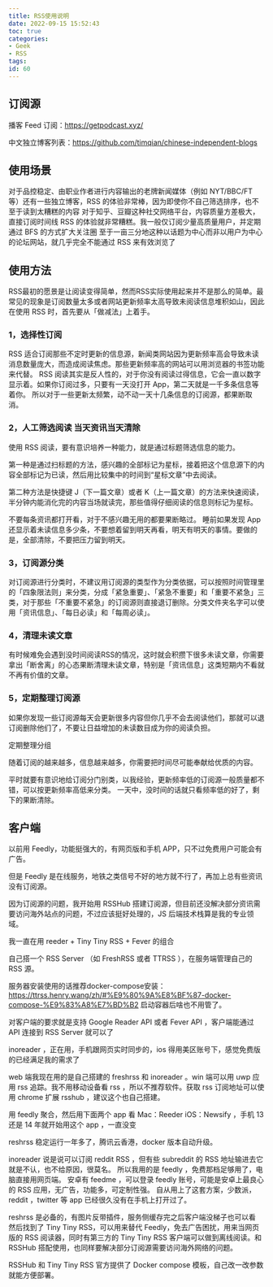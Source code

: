 ```yaml
---
title: RSS使用说明
date: 2022-09-15 15:52:43
toc: true
categories:
- Geek
- RSS
tags:
id: 60
---
```


## 订阅源

播客 Feed 订阅：https://getpodcast.xyz/

中文独立博客列表：https://github.com/timqian/chinese-independent-blogs

<!--more-->

## 使用场景

对于品控稳定、由职业作者进行内容输出的老牌新闻媒体（例如 NYT/BBC/FT 等）还有一些独立博客，RSS 的体验非常棒，因为即使你不自己筛选排序，也不至于读到太糟糕的内容
对于知乎、豆瓣这种社交网络平台，内容质量方差极大，直接订阅时间线 RSS 的体验就非常糟糕。我一般仅订阅少量高质量用户，并定期通过 BFS 的方式扩大关注圈
至于一亩三分地这种以话题为中心而非以用户为中心的论坛网站，就几乎完全不能通过 RSS 来有效浏览了

## 使用方法

RSS最初的愿景是让阅读变得简单，然而RSS实际使用起来并不是那么的简单。最常见的现象是订阅数量太多或者网站更新频率太高导致未阅读信息堆积如山，因此在使用 RSS 时，首先要从「做减法」上着手。

### 1，选择性订阅

RSS 适合订阅那些不定时更新的信息源，新闻类网站因为更新频率高会导致未读消息数量庞大，而造成阅读焦虑。那些更新频率高的网站可以用浏览器的书签功能来代替。
RSS 阅读其实是反人性的，对于你没有阅读过得信息，它会一直以数字显示着。如果你订阅过多，只要有一天没打开 App，第二天就是一千多条信息等着你。
所以对于一些更新太频繁，动不动一天十几条信息的订阅源，都果断取消。

### 2，人工筛选阅读 当天资讯当天清除

使用 RSS 阅读，要有意识培养一种能力，就是通过标题筛选信息的能力。

第一种是通过扫标题的方法，感兴趣的全部标记为星标，接着把这个信息源下的内容全部标记为已读，然后用比较集中的时间到“星标文章”中去阅读。

第二种方法是快捷键 J（下一篇文章）或者 K（上一篇文章）的方法来快速阅读，半分钟内能消化完的内容当场就读完，那些值得仔细阅读的信息则标记为星标。

不要每条资讯都打开看，对于不感兴趣无用的都要果断略过。
睡前如果发现 App 还显示着未读信息多少条，不要想着留到明天再看，明天有明天的事情。要做的是，全部清除，不要把压力留到明天。

### 3，订阅源分类

对订阅源进行分类时，不建议用订阅源的类型作为分类依据，可以按照时间管理里的「四象限法则」来分类，分成「紧急重要」、「紧急不重要」和「重要不紧急」三类，对于那些「不重要不紧急」的订阅源则直接退订删除。分类文件夹名字可以使用「资讯信息」、「每日必读」和「每周必读」。

### 4，清理未读文章

有时候难免会遇到没时间阅读RSS的情况，这时就会积攒下很多未读文章，你需要拿出「断舍离」的心态果断清理未读文章，特别是「资讯信息」这类短期内不看就不再有价值的文章。

### 5，定期整理订阅源

如果你发现一些订阅源每天会更新很多内容但你几乎不会去阅读他们，那就可以退订阅删除他们了，不要让日益增加的未读数目成为你的阅读负担。

定期整理分组

随着订阅的越来越多，信息越来越多，你需要把时间尽可能奉献给优质的内容。

平时就要有意识地给订阅分门别类，以我经验，更新频率低的订阅源一般质量都不错，可以按更新频率高低来分类。
一天中，没时间的话就只看频率低的好了，剩下的果断清除。

## 客户端

以前用 Feedly，功能挺强大的，有网页版和手机 APP，只不过免费用户可能会有广告。

但是 Feedly 是在线服务，地铁之类信号不好的地方就不行了，再加上总有些资讯没有订阅源。

因为订阅源的问题，我开始用 RSSHub 搭建订阅源，但目前还没解决部分资讯需要访问海外站点的问题，不过应该挺好处理的，JS 后端技术栈算是我的专业领域。

我一直在用 reeder + Tiny Tiny RSS + Fever 的组合

自己搭一个 RSS Server （如 FreshRSS 或者 TTRSS ），在服务端管理自己的 RSS 源。

服务器安装使用的话推荐docker-compose安装：https://ttrss.henry.wang/zh/#%E9%80%9A%E8%BF%87-docker-compose-%E9%83%A8%E7%BD%B2    启动容器后啥也不用管了。

对客户端的要求就是支持 Google Reader API 或者 Fever API ，客户端能通过 API 连接到 RSS Server 就可以了

inoreader ，正在用，手机跟网页实时同步的，ios 得用美区账号下，感觉免费版的已经满足我的需求了

web 端我现在用的是自己搭建的 freshrss 和 inoreader 。win 端可以用 uwp 应用 rss 追踪。我不用移动设备看 rss ，所以不推荐软件。获取 rss 订阅地址可以使用 chrome 扩展 rsshub ，建议这个也自己搭建。

用 feedly 聚合，然后用下面两个 app 看
Mac：Reeder
iOS：Newsify ，手机 13 还是 14 年就开始用这个 app ，一直没变

reshrss 稳定运行一年多了，腾讯云香港，docker 版本自动升级。


inoreader 说是说可以订阅 reddit RSS ，但有些 subreddit 的 RSS 地址输进去它就是不认，也不给原因，很莫名。
所以我用的是 feedly ，免费那档足够用了，电脑直接用网页端。
安卓有 feedme ，可以登录 feedly 账号，可能是安卓上最良心的 RSS 应用，无广告，功能多，可定制性强。
自从用上了这套方案，少数派，reddit ，twitter 等 app 已经很久没有在手机上打开过了。

reshrss 是必备的，有图片反带插件，服务侧缓存完之后客户端没梯子也可以看
然后找到了 Tiny Tiny RSS，可以用来替代 Feedly，免去广告困扰，用来当网页版的 RSS 阅读器，同时有第三方的 Tiny Tiny RSS 客户端可以做到离线阅读。和 RSSHub 搭配使用，也同样要解决部分订阅源需要访问海外网络的问题。

RSSHub 和 Tiny Tiny RSS 官方提供了 Docker compose 模板，自己改一改参数就能方便部署。